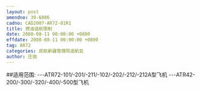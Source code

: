 ```yaml
---
layout: post
amendno: 39-6086
cadno: CAD2007-AR72-01R1
title: 燃油适航限制
date: 2008-08-11 00:00:00 +0800
effdate: 2008-08-11 00:00:00 +0800
tag: AR72
categories: 民航新疆管理局适航处
author: 庄丽
---
```


##适用范围:
---ATR72-101/-201/-211/-102/-202/-212/-212A型飞机     ---ATR42-200/-300/-320/-400/-500型飞机

